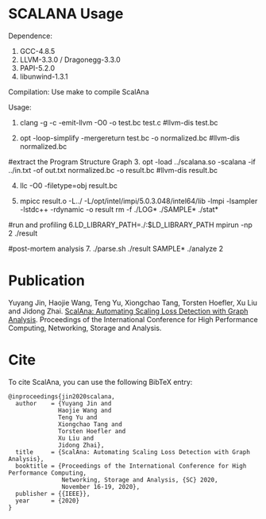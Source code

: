 # SCALANA Usage

Dependence:
1. GCC-4.8.5
2. LLVM-3.3.0 / Dragonegg-3.3.0
3. PAPI-5.2.0
4. libunwind-1.3.1

Compilation:
Use make to compile ScalAna

Usage:
1. clang -g -c -emit-llvm -O0 -o test.bc test.c
#llvm-dis test.bc

2. opt -loop-simplify -mergereturn test.bc -o normalized.bc
#llvm-dis normalized.bc

#extract the Program Structure Graph 
3. opt -load ../scalana.so -scalana -if ../in.txt -of out.txt normalized.bc -o result.bc
#llvm-dis result.bc

4. llc -O0 -filetype=obj result.bc

5. mpicc result.o -L../ -L/opt/intel/impi/5.0.3.048/intel64/lib  -lmpi -lsampler -lstdc++ -rdynamic -o result
rm -f ./LOG* ./SAMPLE* ./stat*

#run and profiling
6.LD_LIBRARY_PATH=./:$LD_LIBRARY_PATH mpirun -np 2 ./result

#post-mortem analysis
7. ./parse.sh ./result SAMPLE*
./analyze 2

# Publication

Yuyang Jin, Haojie Wang, Teng Yu, Xiongchao Tang, Torsten Hoefler, Xu Liu and Jidong Zhai. [ScalAna: Automating Scaling Loss Detection with Graph Analysis](https://arxiv.org/abs/2009.01692). Proceedings of the International Conference for High Performance Computing, Networking, Storage and Analysis.

# Cite

To cite ScalAna, you can use the following BibTeX entry:

```
@inproceedings{jin2020scalana,
  author    = {Yuyang Jin and
              Haojie Wang and
              Teng Yu and
              Xiongchao Tang and
              Torsten Hoefler and
              Xu Liu and
              Jidong Zhai},
  title     = {ScalAna: Automating Scaling Loss Detection with Graph Analysis},
  booktitle = {Proceedings of the International Conference for High Performance Computing,
               Networking, Storage and Analysis, {SC} 2020,
               November 16-19, 2020},
  publisher = {{IEEE}},
  year      = {2020}
}
```
